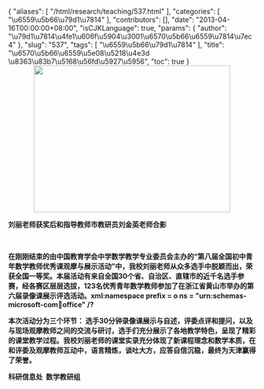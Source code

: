 {
    "aliases": [
        "/html/research/teaching/537.html"
    ],
    "categories": [
        "\u6559\u5b66\u79d1\u7814"
    ],
    "contributors": [],
    "date": "2013-04-16T00:00:00+08:00",
    "isCJKLanguage": true,
    "params": {
        "author": "\u79d1\u7814\u4fe1\u606f\u5904\u3001\u6570\u5b66\u6559\u7814\u7ec4"
    },
    "slug": "537",
    "tags": [
        "\u6559\u5b66\u79d1\u7814"
    ],
    "title": "\u6570\u5b66\u6559\u5e08\u5218\u4e3d \u8363\u83b7\u5168\u56fd\u5927\u5956",
    "toc": true
}
**<img
    src="https://cdn.tfls.online/mirror/full/09406eb5bdeb241c6dbd242ab7e34e3768ebbf01.jpg"
    style="display:block;margin-left:auto;margin-right:auto;"
    decoding="async"
    fetchpriority="auto"
    loading="lazy"
    height="299"
    width="400"
/>**

**刘丽老师获奖后和指导教师市教研员刘金英老师合影**

 

**在刚刚结束的由中国教育学会中学数学教学专业委员会主办的“第八届全国初中青年数学教师优秀课观摩与展示活动”中，我校刘丽老师从众多选手中脱颖而出，荣获全国一等奖。本届活动有来自全国30个省、自治区、直辖市的近千名选手参赛，经各赛区层层选拔，123名优秀青年数学教师参加了在浙江省黄山市举办的第六届录像课展示评选活动。xml:namespace prefix = o ns = "urn:schemas-microsoft-com:office:office" /?**

**本次活动分为三个环节： 选手30分钟录像课展示与自述，评委点评和提问，以及与现场观摩教师之间的交流与研讨，选手们充分展示了各地教学特色，呈现了精彩的课堂教学过程。我校刘丽老师的课堂实录充分体现了新课程理念和数学本质，在和评委及观摩教师互动中，语言精炼，谈吐大方，应答自信沉稳，最终为天津赢得了荣誉。** 

**科研信息处  数学教研组**

